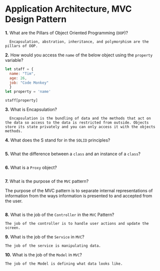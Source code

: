 # Application Architecture, MVC Design Pattern

**1.** What are the Pillars of Object Oriented Programming (`OOP`)?
<!-- enter you answer in the space below -->
```
  Encapsulation, abstration, inheritance, and polymorphism are the pillars of OOP.
```
**2.** How would you access the `name` of the below object using the `property` variable?
```js
let staff = {
  name: "Tim",
  age: 26,
  job: "Code Monkey"
  }
let property = 'name'
```
<!-- enter you answer in the space below -->
```
staff[property]

```
**3.** What is Encapsulation?
<!-- enter you answer in the space below -->
```
  Encapsulation is the bundling of data and the methods that act on the data so access to the data is restricted from outside. Objects store its state privately and you can only access it with the objects methods.
```
**4.** What does the S stand for in the `SOLID` principles?
<!-- enter you answer in the space below -->
```Single Responsibility: a class should only have one responsibility

```
**5.** What the difference between a `class` and an instance of a `class`?
<!-- enter you answer in the space below -->
```The class is the definition of what the thing is. An instance is some piece of data created by the constructor. 

```
**6.** What is a `Proxy` object?
<!-- enter you answer in the space below -->
```

```

**7.** What is the purpose of the `MVC` pattern?
<!-- enter you answer in the space below -->
 The purpose of the MVC pattern is to separate internal representations of information from the ways information is presented to and accepted from the user.
```

```
**8.** What is the job of the `Controller` in the `MVC` Pattern?
<!-- enter you answer in the space below -->
```
The job of the controller is to handle user actions and update the screen.

```

**9.** What is the job of the `Service` in `MVC`?
<!-- enter you answer in the space below -->
```
The job of the service is manipulating data.

```
**10.** What is the job of the `Model` in `MVC`?
<!-- enter you answer in the space below -->
```
The job of the Model is defining what data looks like. 

```

